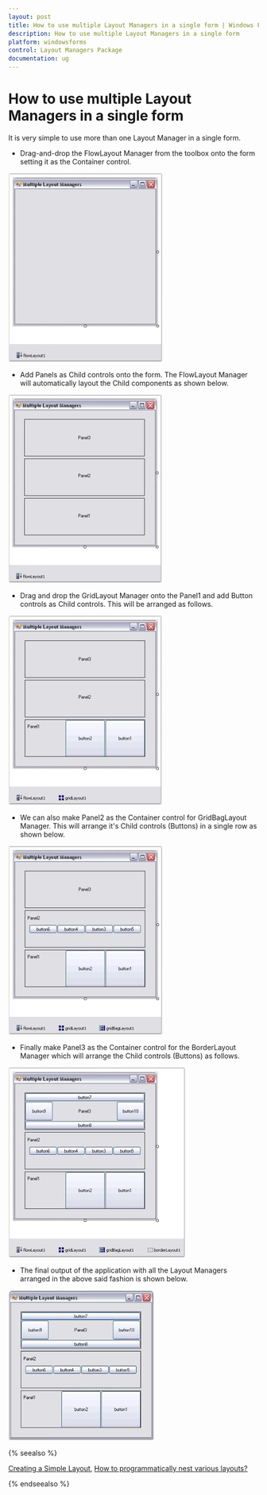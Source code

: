 ```yaml
---
layout: post
title: How to use multiple Layout Managers in a single form | Windows Forms | Syncfusion
description: How to use multiple Layout Managers in a single form
platform: windowsforms
control: Layout Managers Package
documentation: ug
---
```

# How to use multiple Layout Managers in a single form

It is very simple to use more than one Layout Manager in a single form.

* Drag-and-drop the FlowLayout Manager from the toolbox onto the form setting it as the Container control.

![](Overview_images/Overview_img79.jpeg) 



* Add Panels as Child controls onto the form. The FlowLayout Manager will automatically layout the Child components as shown below.

![](Overview_images/Overview_img80.jpeg)



* Drag and drop the GridLayout Manager onto the Panel1 and add Button controls as Child controls. This will be arranged as follows.

![](Overview_images/Overview_img81.jpeg)



* We can also make Panel2 as the Container control for GridBagLayout Manager. This will arrange it's Child controls (Buttons) in a single row as shown below.

![](Overview_images/Overview_img82.jpeg)



* Finally make Panel3 as the Container control for the BorderLayout Manager which will arrange the Child controls (Buttons) as follows.

![](Overview_images/Overview_img83.jpeg)



* The final output of the application with all the Layout Managers arranged in the above said fashion is shown below.

![](Overview_images/Overview_img84.jpeg) 



{% seealso %}

[Creating a Simple Layout](/windowsforms/layoutmanagers/creating-a-simple-layout), [How to programmatically nest various layouts?](/windowsforms/layoutmanagers/faq/how-to-programmatically-nest-various-layouts)

{% endseealso %}